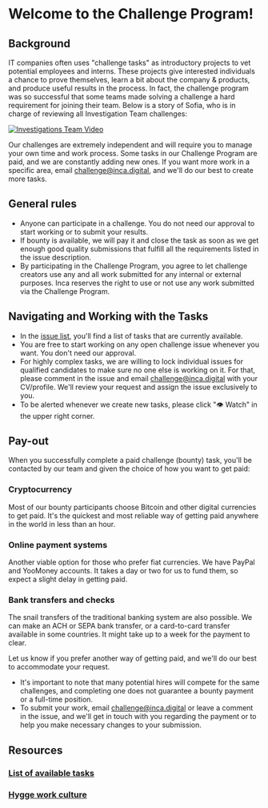 # Welcome to the Challenge Program!

## Background

IT companies often uses "challenge tasks" as introductory projects to vet potential employees and interns. These projects give interested individuals a chance to prove themselves, learn a bit about the company & products, and produce useful results in the process. In fact, the challenge program was so successful that some teams made solving a challenge a hard requirement for joining their team. Below is a story of Sofia, who is in charge of reviewing all Investigation Team challenges:

[![Investigations Team Video](https://img.youtube.com/vi/fdS-w3k3sGg/0.jpg)](https://www.youtube.com/watch?v=fdS-w3k3sGg)

Our challenges are extremely independent and will require you to manage your own time and work process. Some tasks in our Challenge Program are paid, and we are constantly adding new ones. If you want more work in a specific area, email challenge@inca.digital, and we'll do our best to create more tasks.

## General rules
* Anyone can participate in a challenge. You do not need our approval to start working or to submit your results.
* If bounty is available, we will pay it and close the task as soon as we get enough good quality submissions that fulfill all the requirements listed in the issue description.
* By participating in the Challenge Program, you agree to let challenge creators use any and all work submitted for any internal or external purposes. Inca reserves the right to use or not use any work submitted via the Challenge Program.

## Navigating and Working with the Tasks

* In the [issue list](https://github.com/1712n/challenge/issues), you'll find a list of tasks that are currently available.
* You are free to start working on any open challenge issue whenever you want. You don't need our approval.
* For highly complex tasks, we are willing to lock individual issues for qualified candidates to make sure no one else is working on it. For that, please comment in the issue and email challenge@inca.digital with your CV/profile. We'll review your request and assign the issue exclusively to you.
* To be alerted whenever we create new tasks, please click "👁 Watch" in the upper right corner.

## Pay-out

When you successfully complete a paid challenge (bounty) task, you'll be contacted by our team and given the choice of how you want to get paid:

### Cryptocurrency

Most of our bounty participants choose Bitcoin and other digital currencies to get paid. It's the quickest and most reliable way of getting paid anywhere in the world in less than an hour.

### Online payment systems

Another viable option for those who prefer fiat currencies. We have PayPal and YooMoney accounts. It takes a day or two for us to fund them, so expect a slight delay in getting paid.

### Bank transfers and checks

The snail transfers of the traditional banking system are also possible. We can make an ACH or SEPA bank transfer, or a card-to-card transfer available in some countries. It might take up to a week for the payment to clear.

Let us know if you prefer another way of getting paid, and we'll do our best to accommodate your request.

* It's important to note that many potential hires will compete for the same challenges, and completing one does not guarantee a bounty payment or a full-time position.
* To submit your work, email challenge@inca.digital or leave a comment in the issue, and we'll get in touch with you regarding the payment or to help you make necessary changes to your submission.

## Resources

### [List of available tasks](https://github.com/1712n/challenge/issues)

### [Hygge work culture](https://hygge.work/) 
